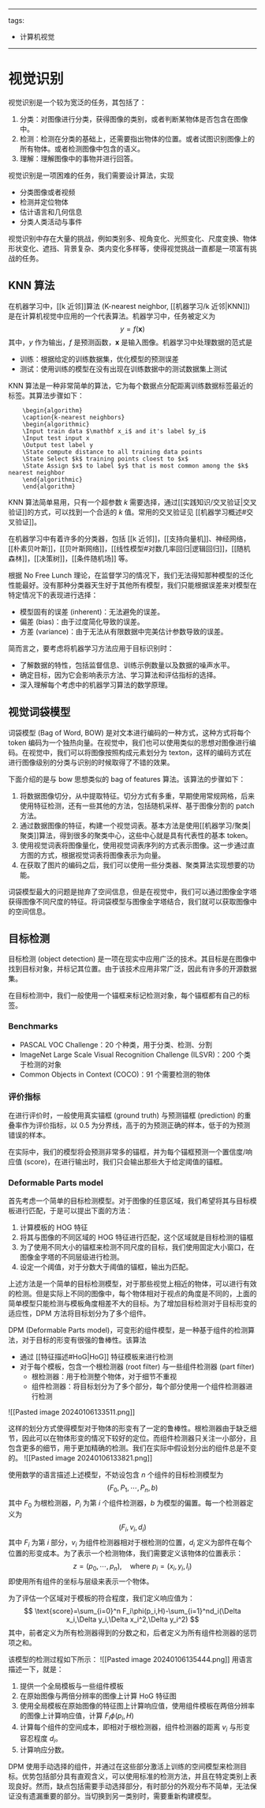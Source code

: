 
---
tags:
  - 计算机视觉
---

# 视觉识别

视觉识别是一个较为宽泛的任务，其包括了：
1. 分类：对图像进行分类，获得图像的类别，或者判断某物体是否包含在图像中。
2. 检测：检测在分类的基础上，还需要指出物体的位置。或者试图识别图像上的所有物体。或者检测图像中包含的语义。
3. 理解：理解图像中的事物并进行回答。

视觉识别是一项困难的任务，我们需要设计算法，实现
- 分类图像或者视频
- 检测并定位物体
- 估计语言和几何信息
- 分类人类活动与事件

视觉识别中存在大量的挑战，例如类别多、视角变化、光照变化、尺度变换、物体形状变化、遮挡、背景复杂、类内变化多样等，使得视觉挑战一直都是一项富有挑战的任务。

## KNN 算法

在机器学习中，[[k 近邻]]算法 (K-nearest neighbor, [[机器学习/k 近邻|KNN]]) 是在计算机视觉中应用的一个代表算法。机器学习中，任务被定义为
$$
y=f(\mathbf x)
$$
其中，$y$ 作为输出，$f$ 是预测函数，$\mathbf x$ 是输入图像。机器学习中处理数据的范式是
- 训练：根据给定的训练数据集，优化模型的预测误差
- 测试：使用训练的模型在没有出现在训练数据中的测试数据集上测试

KNN 算法是一种非常简单的算法，它为每个数据点分配距离训练数据标签最近的标签。其算法步骤如下：
```pseudo
	\begin{algorithm}
	\caption{k-nearest neighbors}
	\begin{algorithmic}
	\Input train data $\mathbf x_i$ and it's label $y_i$
	\Input test input x
	\Output test label y
	\State compute distance to all training data points
	\State Select $k$ training points cloest to $x$
	\State Assign $x$ to label $y$ that is most common among the $k$ nearest neighbor
	\end{algorithmic}
	\end{algorithm}
```
KNN 算法简单易用，只有一个超参数 $k$ 需要选择，通过[[实践知识/交叉验证|交叉验证]]的方式，可以找到一个合适的 $k$ 值。常用的交叉验证见 [[机器学习概述#交叉验证]]。

在机器学习中有着许多的分类器，包括 [[k 近邻]]，[[支持向量机]]、神经网络，[[朴素贝叶斯]]，[[贝叶斯网络]]，[[线性模型#对数几率回归|逻辑回归]]，[[随机森林]]，[[决策树]]，[[条件随机场]] 等。

根据 No Free Lunch 理论，在监督学习的情况下，我们无法得知那种模型的泛化性能最好。没有那种分类器天生好于其他所有模型，我们只能根据误差来对模型在特定情况下的表现进行选择：
- 模型固有的误差 (inherent)：无法避免的误差。
- 偏差 (bias)：由于过度简化导致的误差。
- 方差 (variance)：由于无法从有限数据中完美估计参数导致的误差。

简而言之，要考虑将机器学习方法应用于目标识别时：
- 了解数据的特性，包括监督信息、训练示例数量以及数据的噪声水平。
- 确定目标，因为它会影响表示方法、学习算法和评估指标的选择。
- 深入理解每个考虑中的机器学习算法的数学原理。

## 视觉词袋模型

词袋模型 (Bag of Word, BOW) 是对文本进行编码的一种方式，这种方式将每个 token 编码为一个独热向量。在视觉中，我们也可以使用类似的思想对图像进行编码。在视觉中，我们可以将图像按照构成元素划分为 texton，这样的编码方式在进行图像级别的分类与识别的时候取得了不错的效果。

下面介绍的是与 bow 思想类似的 bag of features 算法。该算法的步骤如下：
1. 将数据图像切分，从中提取特征。切分方式有多重，早期使用常规网格，后来使用特征检测，还有一些其他的方法，包括随机采样、基于图像分割的 patch 方法。
2. 通过数据图像的特征，构建一个视觉词表。基本方法是使用[[机器学习/聚类|聚类]]算法，得到很多的聚类中心，这些中心就是具有代表性的基本 token。
3. 使用视觉词表将图像量化，使用视觉词表序列的方式表示图像。这一步通过直方图的方式，根据视觉词表将图像表示为向量。
4. 在获取了图片的编码之后，我们可以使用一些分类器、聚类算法实现想要的功能。

词袋模型最大的问题是抛弃了空间信息，但是在视觉中，我们可以通过图像金字塔获得图像不同尺度的特征。将词袋模型与图像金字塔结合，我们就可以获取图像中的空间信息。

## 目标检测

目标检测 (object detection) 是一项在现实中应用广泛的技术。其目标是在图像中找到目标对象，并标记其位置。由于该技术应用非常广泛，因此有许多的开源数据集。

在目标检测中，我们一般使用一个锚框来标记检测对象，每个锚框都有自己的标签。

### Benchmarks

- PASCAL VOC Challenge：20 个种类，用于分类、检测、分割
- ImageNet Large Scale Visual Recognition Challenge (ILSVR)：200 个类于检测的对象
- Common Objects in Context (COCO)：91 个需要检测的物体

### 评价指标

在进行评价时，一般使用真实锚框 (ground truth) 与预测锚框 (prediction) 的重叠率作为评价指标，以 0.5 为分界线，高于的为预测正确的样本，低于的为预测错误的样本。

在实际中，我们的模型将会预测非常多的锚框，并为每个锚框预测一个置信度/响应值 (score)，在进行输出时，我们只会输出那些大于给定阈值的锚框。

### Deformable Parts model

首先考虑一个简单的目标检测模型。对于图像的任意区域，我们希望将其与目标模板进行匹配，于是可以提出下面的方法：
1. 计算模板的 HOG 特征
2. 将其与图像的不同区域的 HOG 特征进行匹配，这个区域就是目标检测的锚框
3. 为了使用不同大小的锚框来检测不同尺度的目标，我们使用固定大小窗口，在图像金字塔的不同层级进行检测。
4. 设定一个阈值，对于分数大于阈值的锚框，输出为匹配。

上述方法是一个简单的目标检测模型，对于那些视觉上相近的物体，可以进行有效的检测。但是实际上不同的图像中，每个物体相对于视点的角度是不同的，上面的简单模型只能检测与模板角度相差不大的目标。为了增加目标检测对于目标形变的适应性，DPM 方法将目标划分为了多个组件。

DPM (Deformable Parts model)，可变形的组件模型，是一种基于组件的检测算法，对于目标的形变有很强的鲁棒性。该算法
- 通过 [[特征描述#HoG|HoG]] 特征模板来进行检测
- 对于每个模板，包含一个根检测器 (root filter) 与一些组件检测器 (part filter)
	- 根检测器：用于检测整个物体，对于细节不重视
	- 组件检测器：将目标划分为了多个部分，每个部分使用一个组件检测器进行检测

![[Pasted image 20240106133511.png]]

这样的划分方式使得模型对于物体的形变有了一定的鲁棒性。根检测器由于缺乏细节，因此可以在物体形变的情况下较好的定位。而组件检测器只关注一小部分，且包含更多的细节，用于更加精确的检测。我们在实际中假设划分出的组件总是不变的。
![[Pasted image 20240106133821.png]]

使用数学的语言描述上述模型，不妨设包含 $n$ 个组件的目标检测模型为
$$
(F_0,P_1,\cdots,P_n,b)
$$
其中 $F_0$ 为根检测器，$P_i$ 为第 $i$ 个组件检测器，$b$ 为模型的偏置。每一个检测器定义为
$$
(F_i,v_i,d_i)
$$
其中 $F_i$ 为第 $i$ 部分，$v_i$ 为组件检测器相对于根检测的位置，$d_i$ 定义为部件在每个位置的形变成本。为了表示一个检测物体，我们需要定义该物体的位置表示：
$$
z=(p_0,\cdots,p_n),\quad\text{where}\ p_i=(x_i,y_i,l_i)
$$
即使用所有组件的坐标与层级来表示一个物体。

为了评估一个区域对于模板的符合程度，我们定义响应值为：
$$
\text{score}=\sum_{i=0}^n F_i\phi(p_i,H)-\sum_{i=1}^nd_i(\Delta x_i,\Delta y_i,\Delta x_i^2,\Delta y_i^2)
$$
其中，前者定义为所有检测器得到的分数之和，后者定义为所有组件检测器的惩罚项之和。

该模型的检测过程如下所示：
![[Pasted image 20240106135444.png]]
用语言描述一下，就是：
1. 提供一个全局模板与一些组件模板
2. 在原始图像与两倍分辨率的图像上计算 HoG 特征图
3. 使用全局模板在原始图像的特征图上计算响应值，使用组件模板在两倍分辨率的图像上计算响应值，计算 $F_i\phi(p_i,H)$
4. 计算每个组件的空间成本，即相对于根检测器，组件检测器的距离 $v_i$ 与形变容忍程度 $d_i$。
5. 计算响应分数。

DPM 使用手动选择的组件，并通过在这些部分激活上训练的空间模型来检测目标。优势包括部分具有直观含义，可以使用标准的检测方法，并且在特定类别上表现良好。然而，缺点包括需要手动选择部分，有时部分的外观分布不简单，无法保证没有遗漏重要的部分。当切换到另一类别时，需要重新构建模型。
